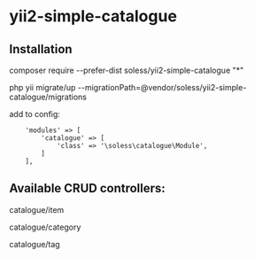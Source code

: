 # yii2-simple-catalogue

## Installation

composer require --prefer-dist soless/yii2-simple-catalogue "*"

php yii migrate/up --migrationPath=@vendor/soless/yii2-simple-catalogue/migrations

add to config:
```
    'modules' => [
        'catalogue' => [
            'class' => '\soless\catalogue\Module',
        ]
    ],
```

## Available CRUD controllers:

catalogue/item

catalogue/category

catalogue/tag